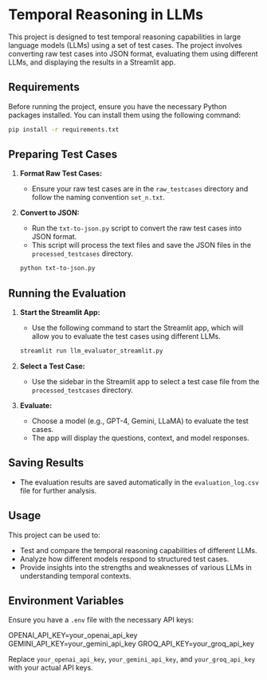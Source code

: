 # Temporal Reasoning in LLMs

This project is designed to test temporal reasoning capabilities in large language models (LLMs) using a set of test cases. The project involves converting raw test cases into JSON format, evaluating them using different LLMs, and displaying the results in a Streamlit app.

## Requirements

Before running the project, ensure you have the necessary Python packages installed. You can install them using the following command:

```bash
pip install -r requirements.txt
```

## Preparing Test Cases

1. **Format Raw Test Cases:**
   - Ensure your raw test cases are in the `raw_testcases` directory and follow the naming convention `set_n.txt`.

2. **Convert to JSON:**
   - Run the `txt-to-json.py` script to convert the raw test cases into JSON format.
   - This script will process the text files and save the JSON files in the `processed_testcases` directory.

   ```bash
   python txt-to-json.py
   ```

## Running the Evaluation

1. **Start the Streamlit App:**
   - Use the following command to start the Streamlit app, which will allow you to evaluate the test cases using different LLMs.

   ```bash
   streamlit run llm_evaluator_streamlit.py
   ```

2. **Select a Test Case:**
   - Use the sidebar in the Streamlit app to select a test case file from the `processed_testcases` directory.

3. **Evaluate:**
   - Choose a model (e.g., GPT-4, Gemini, LLaMA) to evaluate the test cases.
   - The app will display the questions, context, and model responses.

## Saving Results

- The evaluation results are saved automatically in the `evaluation_log.csv` file for further analysis.

## Usage

This project can be used to:
- Test and compare the temporal reasoning capabilities of different LLMs.
- Analyze how different models respond to structured test cases.
- Provide insights into the strengths and weaknesses of various LLMs in understanding temporal contexts.

## Environment Variables

Ensure you have a `.env` file with the necessary API keys:

OPENAI_API_KEY=your_openai_api_key
GEMINI_API_KEY=your_gemini_api_key
GROQ_API_KEY=your_groq_api_key


Replace `your_openai_api_key`, `your_gemini_api_key`, and `your_groq_api_key` with your actual API keys.
